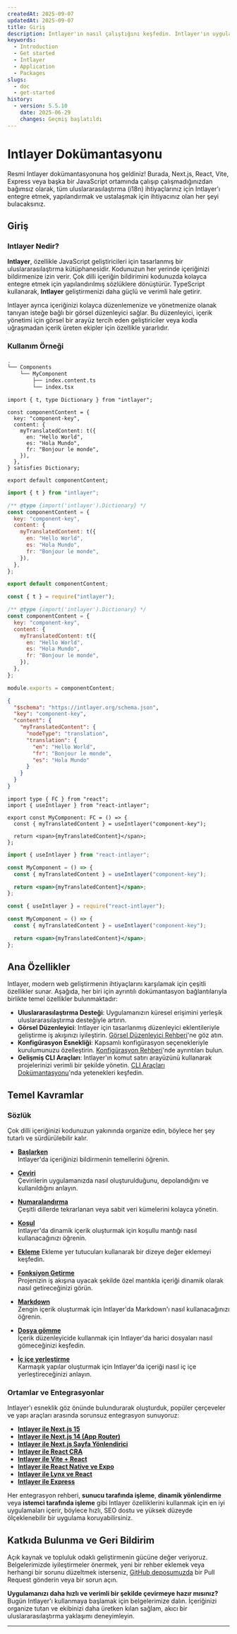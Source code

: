 ```yaml
---
createdAt: 2025-09-07
updatedAt: 2025-09-07
title: Giriş
description: Intlayer'ın nasıl çalıştığını keşfedin. Intlayer'ın uygulamanızda kullandığı adımları görün. Farklı paketlerin ne yaptığını görün.
keywords:
  - Introduction
  - Get started
  - Intlayer
  - Application
  - Packages
slugs:
  - doc
  - get-started
history:
  - version: 5.5.10
    date: 2025-06-29
    changes: Geçmiş başlatıldı
---
```


# Intlayer Dokümantasyonu

Resmi Intlayer dokümantasyonuna hoş geldiniz! Burada, Next.js, React, Vite, Express veya başka bir JavaScript ortamında çalışıp çalışmadığınızdan bağımsız olarak, tüm uluslararasılaştırma (i18n) ihtiyaçlarınız için Intlayer'ı entegre etmek, yapılandırmak ve ustalaşmak için ihtiyacınız olan her şeyi bulacaksınız.

## Giriş

### Intlayer Nedir?

**Intlayer**, özellikle JavaScript geliştiricileri için tasarlanmış bir uluslararasılaştırma kütüphanesidir. Kodunuzun her yerinde içeriğinizi bildirmenize izin verir. Çok dilli içeriğin bildirimini kodunuzda kolayca entegre etmek için yapılandırılmış sözlüklere dönüştürür. TypeScript kullanarak, **Intlayer** geliştirmenizi daha güçlü ve verimli hale getirir.

Intlayer ayrıca içeriğinizi kolayca düzenlemenize ve yönetmenize olanak tanıyan isteğe bağlı bir görsel düzenleyici sağlar. Bu düzenleyici, içerik yönetimi için görsel bir arayüz tercih eden geliştiriciler veya kodla uğraşmadan içerik üreten ekipler için özellikle yararlıdır.

### Kullanım Örneği

```bash
.
└── Components
    └── MyComponent
        ├── index.content.ts
        └── index.tsx
```

```tsx fileName="src/components/MyComponent/index.content.ts" contentDeclarationFormat="typescript"
import { t, type Dictionary } from "intlayer";

const componentContent = {
  key: "component-key",
  content: {
    myTranslatedContent: t({
      en: "Hello World",
      es: "Hola Mundo",
      fr: "Bonjour le monde",
    }),
  },
} satisfies Dictionary;

export default componentContent;
```

```javascript fileName="src/components/MyComponent/index.content.mjs" contentDeclarationFormat="esm"
import { t } from "intlayer";

/** @type {import('intlayer').Dictionary} */
const componentContent = {
  key: "component-key",
  content: {
    myTranslatedContent: t({
      en: "Hello World",
      es: "Hola Mundo",
      fr: "Bonjour le monde",
    }),
  },
};

export default componentContent;
```

```javascript fileName="src/components/MyComponent/index.content.cjs" contentDeclarationFormat="commonjs"
const { t } = require("intlayer");

/** @type {import('intlayer').Dictionary} */
const componentContent = {
  key: "component-key",
  content: {
    myTranslatedContent: t({
      en: "Hello World",
      es: "Hola Mundo",
      fr: "Bonjour le monde",
    }),
  },
};

module.exports = componentContent;
```

```json fileName="src/components/MyComponent/index.content.json" contentDeclarationFormat="json"
{
  "$schema": "https://intlayer.org/schema.json",
  "key": "component-key",
  "content": {
    "myTranslatedContent": {
      "nodeType": "translation",
      "translation": {
        "en": "Hello World",
        "fr": "Bonjour le monde",
        "es": "Hola Mundo"
      }
    }
  }
}
```

```tsx fileName="src/components/MyComponent/index.tsx" codeFormat="typescript"
import type { FC } from "react";
import { useIntlayer } from "react-intlayer";

export const MyComponent: FC = () => {
  const { myTranslatedContent } = useIntlayer("component-key");

  return <span>{myTranslatedContent}</span>;
};
```

```jsx fileName="src/components/MyComponent/index.mjx" codeFormat="esm"
import { useIntlayer } from "react-intlayer";

const MyComponent = () => {
  const { myTranslatedContent } = useIntlayer("component-key");

  return <span>{myTranslatedContent}</span>;
};
```

```jsx fileName="src/components/MyComponent/index.csx" codeFormat="commonjs"
const { useIntlayer } = require("react-intlayer");

const MyComponent = () => {
  const { myTranslatedContent } = useIntlayer("component-key");

  return <span>{myTranslatedContent}</span>;
};
```

## Ana Özellikler

Intlayer, modern web geliştirmenin ihtiyaçlarını karşılamak için çeşitli özellikler sunar. Aşağıda, her biri için ayrıntılı dokümantasyon bağlantılarıyla birlikte temel özellikler bulunmaktadır:

- **Uluslararasılaştırma Desteği**: Uygulamanızın küresel erişimini yerleşik uluslararasılaştırma desteğiyle artırın.
- **Görsel Düzenleyici**: Intlayer için tasarlanmış düzenleyici eklentileriyle geliştirme iş akışınızı iyileştirin. [Görsel Düzenleyici Rehberi](https://github.com/aymericzip/intlayer/blob/main/docs/docs/en/intlayer_visual_editor.md)'ne göz atın.
- **Konfigürasyon Esnekliği**: Kapsamlı konfigürasyon seçenekleriyle kurulumunuzu özelleştirin. [Konfigürasyon Rehberi](https://github.com/aymericzip/intlayer/blob/main/docs/docs/en/configuration.md)'nde ayrıntıları bulun.
- **Gelişmiş CLI Araçları**: Intlayer'ın komut satırı arayüzünü kullanarak projelerinizi verimli bir şekilde yönetin. [CLI Araçları Dokümantasyonu](https://github.com/aymericzip/intlayer/blob/main/docs/docs/en/intlayer_cli.md)'nda yetenekleri keşfedin.

## Temel Kavramlar

### Sözlük

Çok dilli içeriğinizi kodunuzun yakınında organize edin, böylece her şey tutarlı ve sürdürülebilir kalır.

- **[Başlarken](https://github.com/aymericzip/intlayer/blob/main/docs/docs/en/dictionary/content_file.md)**  
  Intlayer'da içeriğinizi bildirmenin temellerini öğrenin.

- **[Çeviri](https://github.com/aymericzip/intlayer/blob/main/docs/docs/en/dictionary/translation.md)**  
  Çevirilerin uygulamanızda nasıl oluşturulduğunu, depolandığını ve kullanıldığını anlayın.

- **[Numaralandırma](https://github.com/aymericzip/intlayer/blob/main/docs/docs/en/dictionary/enumeration.md)**  
  Çeşitli dillerde tekrarlanan veya sabit veri kümelerini kolayca yönetin.

- **[Koşul](https://github.com/aymericzip/intlayer/blob/main/docs/docs/en/dictionary/conditional.md)**  
  Intlayer'da dinamik içerik oluşturmak için koşullu mantığı nasıl kullanacağınızı öğrenin.

- **[Ekleme](https://github.com/aymericzip/intlayer/blob/main/docs/docs/en/dictionary/insertion.md)**
  Ekleme yer tutucuları kullanarak bir dizeye değer eklemeyi keşfedin.

- **[Fonksiyon Getirme](https://github.com/aymericzip/intlayer/blob/main/docs/docs/en/dictionary/function_fetching.md)**  
  Projenizin iş akışına uyacak şekilde özel mantıkla içeriği dinamik olarak nasıl getireceğinizi görün.

- **[Markdown](https://github.com/aymericzip/intlayer/blob/main/docs/docs/en/dictionary/markdown.md)**  
  Zengin içerik oluşturmak için Intlayer'da Markdown'ı nasıl kullanacağınızı öğrenin.

- **[Dosya gömme](https://github.com/aymericzip/intlayer/blob/main/docs/docs/en/dictionary/file_embeddings.md)**  
  İçerik düzenleyicide kullanmak için Intlayer'da harici dosyaları nasıl gömeceğinizi keşfedin.

- **[İç içe yerleştirme](https://github.com/aymericzip/intlayer/blob/main/docs/docs/en/dictionary/nesting.md)**  
  Karmaşık yapılar oluşturmak için Intlayer'da içeriği nasıl iç içe yerleştireceğinizi anlayın.

### Ortamlar ve Entegrasyonlar

Intlayer'ı esneklik göz önünde bulundurarak oluşturduk, popüler çerçeveler ve yapı araçları arasında sorunsuz entegrasyon sunuyoruz:

- **[Intlayer ile Next.js 15](https://github.com/aymericzip/intlayer/blob/main/docs/docs/en/intlayer_with_nextjs_15.md)**
- **[Intlayer ile Next.js 14 (App Router)](https://github.com/aymericzip/intlayer/blob/main/docs/docs/en/intlayer_with_nextjs_14.md)**
- **[Intlayer ile Next.js Sayfa Yönlendirici](https://github.com/aymericzip/intlayer/blob/main/docs/docs/en/intlayer_with_nextjs_page_router.md)**
- **[Intlayer ile React CRA](https://github.com/aymericzip/intlayer/blob/main/docs/docs/en/intlayer_with_create_react_app.md)**
- **[Intlayer ile Vite + React](https://github.com/aymericzip/intlayer/blob/main/docs/docs/en/intlayer_with_vite+react.md)**
- **[Intlayer ile React Native ve Expo](https://github.com/aymericzip/intlayer/blob/main/docs/docs/en/intlayer_with_react_native+expo.md)**
- **[Intlayer ile Lynx ve React](https://github.com/aymericzip/intlayer/blob/main/docs/docs/en/intlayer_with_lynx+react.md)**
- **[Intlayer ile Express](https://github.com/aymericzip/intlayer/blob/main/docs/docs/en/intlayer_with_express.md)**

Her entegrasyon rehberi, **sunucu tarafında işleme**, **dinamik yönlendirme** veya **istemci tarafında işleme** gibi Intlayer özelliklerini kullanmak için en iyi uygulamaları içerir, böylece hızlı, SEO dostu ve yüksek düzeyde ölçeklenebilir bir uygulama koruyabilirsiniz.

## Katkıda Bulunma ve Geri Bildirim

Açık kaynak ve topluluk odaklı geliştirmenin gücüne değer veriyoruz. Belgelerimizde iyileştirmeler önermek, yeni bir rehber eklemek veya herhangi bir sorunu düzeltmek isterseniz, [GitHub deposumuzda](https://github.com/aymericzip/intlayer/blob/main/docs/docs) bir Pull Request gönderin veya bir sorun açın.

**Uygulamanızı daha hızlı ve verimli bir şekilde çevirmeye hazır mısınız?** Bugün Intlayer'ı kullanmaya başlamak için belgelerimize dalın. İçeriğinizi organize tutan ve ekibinizi daha üretken kılan sağlam, akıcı bir uluslararasılaştırma yaklaşımı deneyimleyin.

---
